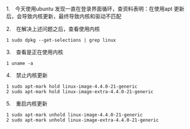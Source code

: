1.　今天使用ubuntu 发现一直在登录界面循环，查资料表明：在使用apt 更新后，会导致内核更新，最终导致内核和驱动不匹配

2.　在解决上述问题之后，查看使用内核

```
1 sudo dpkg --get-selections | grep linux
```

3.　查看是正在使用内核

```
1 uname -a
```

4.　禁止内核更新

```
1 sudo apt-mark hold linux-image-4.4.0-21-generic
2 sudo apt-mark hold linux-image-extra-4.4.0-21-generic
```

5.　重启内核更新

```
1 sudo apt-mark unhold linux-image-4.4.0-21-generic
2 sudo apt-mark unhold linux-image-extra-4.4.0-21-generic
```